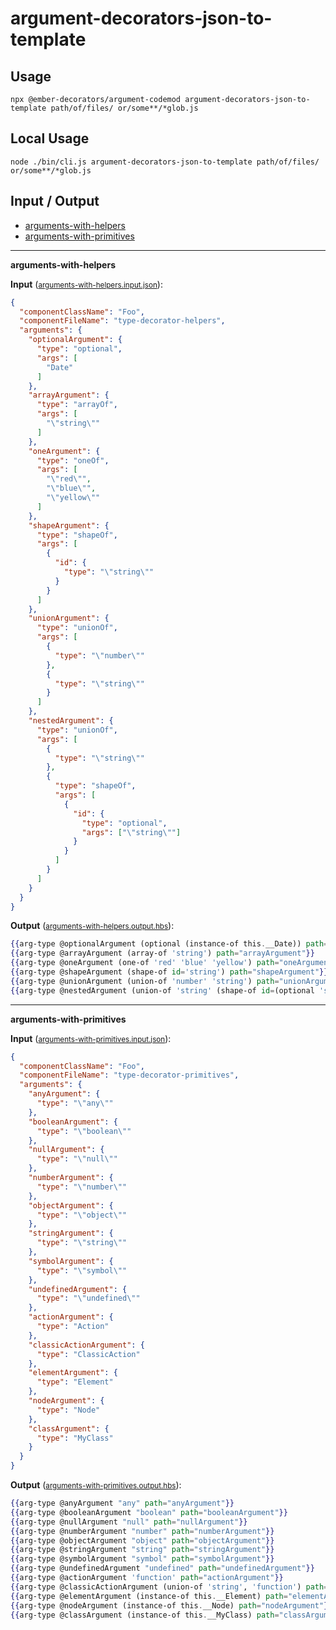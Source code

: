 # argument-decorators-json-to-template


## Usage

```
npx @ember-decorators/argument-codemod argument-decorators-json-to-template path/of/files/ or/some**/*glob.js
```

## Local Usage
```
node ./bin/cli.js argument-decorators-json-to-template path/of/files/ or/some**/*glob.js
```

## Input / Output

<!--FIXTURES_TOC_START-->
* [arguments-with-helpers](#arguments-with-helpers)
* [arguments-with-primitives](#arguments-with-primitives)
<!--FIXTURES_TOC_END-->

<!--FIXTURES_CONTENT_START-->
---
<a id="arguments-with-helpers">**arguments-with-helpers**</a>

**Input** (<small>[arguments-with-helpers.input.json](transforms/argument-decorators-json-to-template/__testfixtures__/arguments-with-helpers.input.json)</small>):
```json
{
  "componentClassName": "Foo",
  "componentFileName": "type-decorator-helpers",
  "arguments": {
    "optionalArgument": {
      "type": "optional",
      "args": [
        "Date"
      ]
    },
    "arrayArgument": {
      "type": "arrayOf",
      "args": [
        "\"string\""
      ]
    },
    "oneArgument": {
      "type": "oneOf",
      "args": [
        "\"red\"",
        "\"blue\"",
        "\"yellow\""
      ]
    },
    "shapeArgument": {
      "type": "shapeOf",
      "args": [
        {
          "id": {
            "type": "\"string\""
          }
        }
      ]
    },
    "unionArgument": {
      "type": "unionOf",
      "args": [
        {
          "type": "\"number\""
        },
        {
          "type": "\"string\""
        }
      ]
    },
    "nestedArgument": {
      "type": "unionOf",
      "args": [
        {
          "type": "\"string\""
        },
        {
          "type": "shapeOf",
          "args": [
            {
              "id": {
                "type": "optional",
                "args": ["\"string\""]
              }
            }
          ]
        }
      ]
    }
  }
}
```

**Output** (<small>[arguments-with-helpers.output.hbs](transforms/argument-decorators-json-to-template/__testfixtures__/arguments-with-helpers.output.hbs)</small>):
```hbs
{{arg-type @optionalArgument (optional (instance-of this.__Date)) path="optionalArgument"}}
{{arg-type @arrayArgument (array-of 'string') path="arrayArgument"}}
{{arg-type @oneArgument (one-of 'red' 'blue' 'yellow') path="oneArgument"}}
{{arg-type @shapeArgument (shape-of id='string') path="shapeArgument"}}
{{arg-type @unionArgument (union-of 'number' 'string') path="unionArgument"}}
{{arg-type @nestedArgument (union-of 'string' (shape-of id=(optional 'string'))) path="nestedArgument"}}
```
---
<a id="arguments-with-primitives">**arguments-with-primitives**</a>

**Input** (<small>[arguments-with-primitives.input.json](transforms/argument-decorators-json-to-template/__testfixtures__/arguments-with-primitives.input.json)</small>):
```json
{
  "componentClassName": "Foo",
  "componentFileName": "type-decorator-primitives",
  "arguments": {
    "anyArgument": {
      "type": "\"any\""
    },
    "booleanArgument": {
      "type": "\"boolean\""
    },
    "nullArgument": {
      "type": "\"null\""
    },
    "numberArgument": {
      "type": "\"number\""
    },
    "objectArgument": {
      "type": "\"object\""
    },
    "stringArgument": {
      "type": "\"string\""
    },
    "symbolArgument": {
      "type": "\"symbol\""
    },
    "undefinedArgument": {
      "type": "\"undefined\""
    },
    "actionArgument": {
      "type": "Action"
    },
    "classicActionArgument": {
      "type": "ClassicAction"
    },
    "elementArgument": {
      "type": "Element"
    },
    "nodeArgument": {
      "type": "Node"
    },
    "classArgument": {
      "type": "MyClass"
    }
  }
}
```

**Output** (<small>[arguments-with-primitives.output.hbs](transforms/argument-decorators-json-to-template/__testfixtures__/arguments-with-primitives.output.hbs)</small>):
```hbs
{{arg-type @anyArgument "any" path="anyArgument"}}
{{arg-type @booleanArgument "boolean" path="booleanArgument"}}
{{arg-type @nullArgument "null" path="nullArgument"}}
{{arg-type @numberArgument "number" path="numberArgument"}}
{{arg-type @objectArgument "object" path="objectArgument"}}
{{arg-type @stringArgument "string" path="stringArgument"}}
{{arg-type @symbolArgument "symbol" path="symbolArgument"}}
{{arg-type @undefinedArgument "undefined" path="undefinedArgument"}}
{{arg-type @actionArgument 'function' path="actionArgument"}}
{{arg-type @classicActionArgument (union-of 'string', 'function') path="classicActionArgument"}}
{{arg-type @elementArgument (instance-of this.__Element) path="elementArgument"}}
{{arg-type @nodeArgument (instance-of this.__Node) path="nodeArgument"}}
{{arg-type @classArgument (instance-of this.__MyClass) path="classArgument"}}
```
<!--FIXTURES_CONTENT_END-->